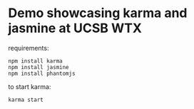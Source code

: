 # Demo showcasing karma and jasmine at UCSB WTX


requirements:
```
npm install karma
npm install jasmine
npm install phantomjs
```

to start karma:

```
karma start
```
